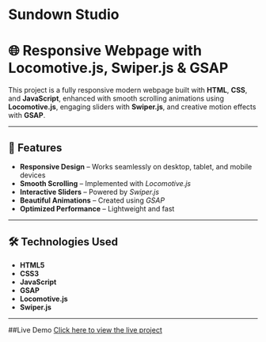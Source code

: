 # Sundown Studio
# 🌐 Responsive Webpage with Locomotive.js, Swiper.js & GSAP

This project is a fully responsive modern webpage built with **HTML**, **CSS**, and **JavaScript**, enhanced with smooth scrolling animations using **Locomotive.js**, engaging sliders with **Swiper.js**, and creative motion effects with **GSAP**.

---

## 🚀 Features
- **Responsive Design** – Works seamlessly on desktop, tablet, and mobile devices  
- **Smooth Scrolling** – Implemented with *Locomotive.js*  
- **Interactive Sliders** – Powered by *Swiper.js*  
- **Beautiful Animations** – Created using *GSAP*  
- **Optimized Performance** – Lightweight and fast  

---

## 🛠 Technologies Used
- **HTML5**
- **CSS3**
- **JavaScript**
- **GSAP**
- **Locomotive.js**
- **Swiper.js**
  
---

##Live Demo
[Click here to view the live project]( https://ubaid0542.github.io/Sundown-Studio/)
